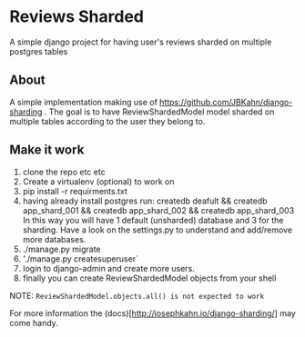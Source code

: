 # Reviews Sharded
A simple django project for having user's reviews sharded on multiple postgres tables

## About
A simple implementation making use of https://github.com/JBKahn/django-sharding . The goal is to have ReviewShardedModel model sharded on multiple tables according to the user they belong to.

## Make it work
1. clone the repo etc etc
2. Create a virtualenv (optional) to work on
3. pip install -r requirments.txt
4. having already install postgres run: createdb deafult && createdb app_shard_001 && createdb app_shard_002 && createdb app_shard_003 In this way you will have 1 default (unsharded) database and 3 for the sharding. Have a look on the settings.py to understand and add/remove more databases.
5. ./manage.py migrate
6. './manage.py createsuperuser`
7. login to django-admin and create more users.
8. finally you can create ReviewShardedModel objects from your shell

NOTE: `ReviewShardedModel.objects.all() is not expected to work`

For more information the (docs)[http://josephkahn.io/django-sharding/] may come handy.
